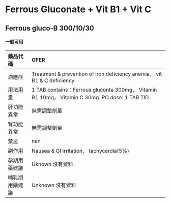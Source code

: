 # Ferrous Gluconate + Vit B1 + Vit C

## Ferrous gluco-B 300/10/30

#### 一般可用

| 藥品代碼       | OFER                                                                                           |
|:---------------|:-----------------------------------------------------------------------------------------------|
| 適應症         | Treatment & prevention of iron deficiency anemia， vit B1 & C deficiency.                      |
| 用法用量       | 1 TAB contains：Ferrous gluconte 300mg， Vitamin B1 10mg， Vitamin C 30mg. PO dose: 1 TAB TID. |
| 肝功能異常     | 無需調整劑量                                                                                   |
| 腎功能異常     | 無需調整劑量                                                                                   |
| 禁忌           | nan                                                                                            |
| 副作用         | Nausea & GI irritation， tachycardia(5%)                                                       |
| 孕期用藥建議   | Uknown 沒有資料                                                                                |
| 哺乳期用藥建議 | Unknown 沒有資料                                                                               |

